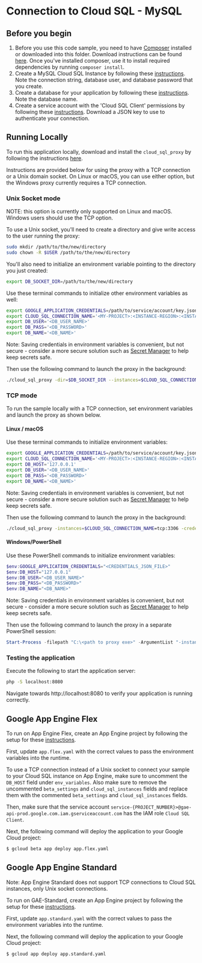 # Connection to Cloud SQL - MySQL

## Before you begin

1. Before you use this code sample, you need to have
[Composer](https://getcomposer.org/) installed or downloaded into this folder.
Download instructions can be found [here](https://getcomposer.org/download/).
Once you've installed composer, use it to install required dependencies by
running `composer install`.
2. Create a MySQL Cloud SQL Instance by following these
[instructions](https://cloud.google.com/sql/docs/mysql/create-instance). Note
the connection string, database user, and database password that you create.
3. Create a database for your application by following these
[instructions](https://cloud.google.com/sql/docs/mysql/create-manage-databases).
Note the database name.
4. Create a service account with the 'Cloud SQL Client' permissions by following
these
[instructions](https://cloud.google.com/sql/docs/mysql/connect-external-app#4_if_required_by_your_authentication_method_create_a_service_account).
Download a JSON key to use to authenticate your connection.

## Running Locally

To run this application locally, download and install the `cloud_sql_proxy` by
following the instructions [here](https://cloud.google.com/sql/docs/mysql/sql-proxy#install).

Instructions are provided below for using the proxy with a TCP connection or a
Unix domain socket. On Linux or macOS, you can use either option, but the
Windows proxy currently requires a TCP connection.

### Unix Socket mode
NOTE: this option is currently only supported on Linux and macOS. Windows users
should use the TCP option.

To use a Unix socket, you'll need to create a directory and give write access to
the user running the proxy:

```bash
sudo mkdir /path/to/the/new/directory
sudo chown -R $USER /path/to/the/new/directory
```

You'll also need to initialize an environment variable pointing to the directory
you just created:

```bash
export DB_SOCKET_DIR=/path/to/the/new/directory
```

Use these terminal commands to initialize other environment variables as well:

```bash
export GOOGLE_APPLICATION_CREDENTIALS=/path/to/service/account/key.json
export CLOUD_SQL_CONNECTION_NAME='<MY-PROJECT>:<INSTANCE-REGION>:<INSTANCE-NAME>'
export DB_USER='<DB_USER_NAME>'
export DB_PASS='<DB_PASSWORD>'
export DB_NAME='<DB_NAME>'
```

Note: Saving credentials in environment variables is convenient, but not
secure - consider a more secure solution such as
[Secret Manager](https://cloud.google.com/secret-manager/) to help keep secrets
safe.

Then use the following command to launch the proxy in the background:

```bash
./cloud_sql_proxy -dir=$DB_SOCKET_DIR --instances=$CLOUD_SQL_CONNECTION_NAME --credential_file=$GOOGLE_APPLICATION_CREDENTIALS &
```

### TCP mode
To run the sample locally with a TCP connection, set environment variables and
launch the proxy as shown below.

#### Linux / macOS
Use these terminal commands to initialize environment variables:

```bash
export GOOGLE_APPLICATION_CREDENTIALS=/path/to/service/account/key.json
export CLOUD_SQL_CONNECTION_NAME='<MY-PROJECT>:<INSTANCE-REGION>:<INSTANCE-NAME>'
export DB_HOST='127.0.0.1'
export DB_USER='<DB_USER_NAME>'
export DB_PASS='<DB_PASSWORD>'
export DB_NAME='<DB_NAME>'
```

Note: Saving credentials in environment variables is convenient, but not
secure - consider a more secure solution such as
[Secret Manager](https://cloud.google.com/secret-manager/) to help keep secrets
safe.

Then use the following command to launch the proxy in the background:

```bash
./cloud_sql_proxy -instances=$CLOUD_SQL_CONNECTION_NAME=tcp:3306 -credential_file=$GOOGLE_APPLICAITON_CREDENTIALS &
```

#### Windows/PowerShell
Use these PowerShell commands to initialize environment variables:

```powershell
$env:GOOGLE_APPLICATION_CREDENTIALS="<CREDENTIALS_JSON_FILE>"
$env:DB_HOST="127.0.0.1"
$env:DB_USER="<DB_USER_NAME>"
$env:DB_PASS="<DB_PASSWORD>"
$env:DB_NAME="<DB_NAME>"
```

Note: Saving credentials in environment variables is convenient, but not
secure - consider a more secure solution such as
[Secret Manager](https://cloud.google.com/secret-manager/) to help keep secrets
safe.

Then use the following command to launch the proxy in a separate PowerShell
session:

```powershell
Start-Process -filepath "C:\<path to proxy exe>" -ArgumentList "-instances=<project-id>:<region>:<instance-name>=tcp:3306 -credential_file=<CREDENTIALS_JSON_FILE>"
```

### Testing the application
Execute the following to start the application server:
``` bash
php -S localhost:8080
```

Navigate towards http://localhost:8080 to verify your application is running
correctly.

## Google App Engine Flex
To run on App Engine Flex, create an App Engine project by following the setup
for these
[instructions](https://cloud.google.com/appengine/docs/standard/php7/quickstart#before-you-begin).

First, update `app.flex.yaml` with the correct values to pass the environment
variables into the runtime.

To use a TCP connection instead of a Unix socket to connect your sample to your
Cloud SQL instance on App Engine, make sure to uncomment the `DB_HOST`
field under `env_variables`. Also make sure to remove the uncommented
`beta_settings` and `cloud_sql_instances` fields and replace them with the
commented `beta_settings` and `cloud_sql_instances` fields.

Then, make sure that the service account
`service-{PROJECT_NUMBER}>@gae-api-prod.google.com.iam.gserviceaccount.com` has
the IAM role `Cloud SQL Client`.

Next, the following command will deploy the application to your Google Cloud
project:

```bash
$ gcloud beta app deploy app.flex.yaml
```

## Google App Engine Standard
Note: App Engine Standard does not support TCP connections to Cloud SQL
instances, only Unix socket connections.

To run on GAE-Standard, create an App Engine project by following the setup for
these
[instructions](https://cloud.google.com/appengine/docs/standard/php7/quickstart#before-you-begin).

First, update `app.standard.yaml` with the correct values to pass the
environment variables into the runtime.

Next, the following command will deploy the application to your Google Cloud
project:

```bash
$ gcloud app deploy app.standard.yaml
```
